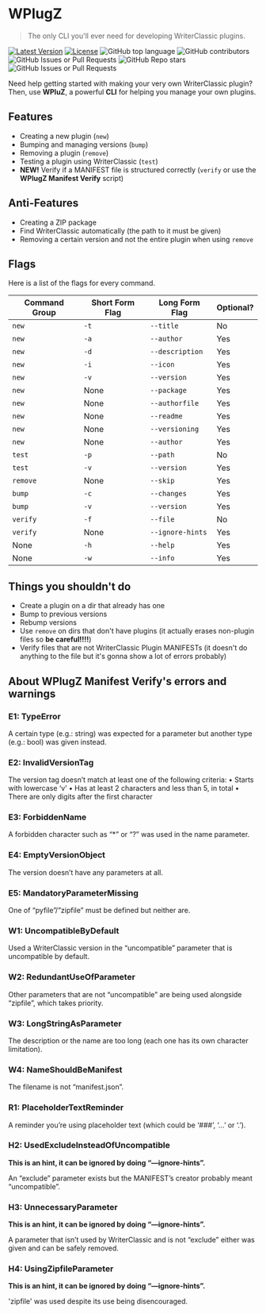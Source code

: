 # WPlugZ
> The only CLI you'll ever need for developing WriterClassic plugins.

[![Latest Version](https://img.shields.io/github/v/tag/MF366-Coding/WPlugZ-CLI?color=brown)](https://github.com/MF366-Coding/WPlugZ-CLI/releases/latest)
[![License](https://img.shields.io/github/license/MF366-Coding/WPlugZ-CLI)](https://raw.githubusercontent.com/MF366-Coding/WPlugZ-CLI/main/LICENSE)
![GitHub top language](https://img.shields.io/github/languages/top/MF366-Coding/WPlugZ-CLI)
![GitHub contributors](https://img.shields.io/github/contributors/MF366-Coding/WPlugZ-CLI?color=yellow)
![GitHub Issues or Pull Requests](https://img.shields.io/github/issues-pr/MF366-Coding/WPlugZ-CLI?style=flat&color=green)
![GitHub Repo stars](https://img.shields.io/github/stars/MF366-Coding/WPlugZ-CLI?color=red)
![GitHub Issues or Pull Requests](https://img.shields.io/github/issues/MF366-Coding/WPlugZ-CLI?style=flat&color=purple)

Need help getting started with making your very own WriterClassic plugin? Then, use **WPluZ**, a powerful **CLI** for helping you manage your own plugins.

## Features
- Creating a new plugin (`new`)
- Bumping and managing versions (`bump`)
- Removing a plugin (`remove`)
- Testing a plugin using WriterClassic (`test`)
- **NEW!** Verify if a MANIFEST file is structured correctly (`verify` or use the **WPlugZ Manifest Verify** script)

## Anti-Features
- Creating a ZIP package
- Find WriterClassic automatically (the path to it must be given)
- Removing a certain version and not the entire plugin when using `remove`

## Flags
Here is a list of the flags for every command.

| Command Group | Short Form Flag | Long Form Flag | Optional? |
--------|------|-----------|----|
| `new` | `-t` | `--title` | No |
| `new` | `-a` | `--author` | Yes |
| `new` | `-d` | `--description` | Yes |
| `new` | `-i` | `--icon` | Yes |
| `new` | `-v` | `--version` | Yes |
| `new` | None | `--package` | Yes |
| `new` | None | `--authorfile` | Yes |
| `new` | None | `--readme` | Yes |
| `new` | None | `--versioning` | Yes |
| `new` | None | `--author` | Yes |
| `test` | `-p` | `--path` | No |
| `test` | `-v` | `--version` | Yes |
| `remove` | None | `--skip` | Yes |
| `bump` | `-c` | `--changes` | Yes |
| `bump` | `-v` | `--version` | Yes |
| `verify` | `-f` | `--file` | No |
| `verify` | None | `--ignore-hints` | Yes |
| None | `-h` | `--help` | Yes |
| None | `-w` | `--info` | Yes |

## Things you shouldn't do
- Create a plugin on a dir that already has one
- Bump to previous versions
- Rebump versions
- Use `remove` on dirs that don't have plugins (it actually erases non-plugin files so **be careful!!!!**)
- Verify files that are not WriterClassic Plugin MANIFESTs (it doesn't do anything to the file but it's gonna show a lot of errors probably)

## About WPlugZ Manifest Verify's errors and warnings
### E1: TypeError
A certain type (e.g.: string) was expected for a parameter but another type (e.g.: bool) was given instead.

### E2: InvalidVersionTag
The version tag doesn’t match at least one of the following criteria:
•    Starts with lowercase ‘v’
•    Has at least 2 characters and less than 5, in total
•    There are only digits after the first character

### E3: ForbiddenName
A forbidden character such as “*” or “?” was used in the name parameter.

### E4: EmptyVersionObject
The version doesn’t have any parameters at all.

### E5: MandatoryParameterMissing
One of “pyfile”/”zipfile” must be defined but neither are.

### W1: UncompatibleByDefault
Used a WriterClassic version in the “uncompatible” parameter that is uncompatible by default.

### W2: RedundantUseOfParameter
Other parameters that are not “uncompatible” are being used alongside “zipfile”, which takes priority.

### W3: LongStringAsParameter
The description or the name are too long (each one has its own character limitation).

### W4: NameShouldBeManifest
The filename is not “manifest.json”.

### R1: PlaceholderTextReminder
A reminder you’re using placeholder text (which could be ‘###’, ‘…’ or ‘.’).

### H2: UsedExcludeInsteadOfUncompatible
**This is an hint, it can be ignored by doing “—ignore-hints”.**

An “exclude” parameter exists but the MANIFEST’s creator probably meant “uncompatible”.

### H3: UnnecessaryParameter
**This is an hint, it can be ignored by doing “—ignore-hints”.**

A parameter that isn’t used by WriterClassic and is not “exclude” either was given and can be safely removed.

### H4: UsingZipfileParameter
**This is an hint, it can be ignored by doing “—ignore-hints”.**

'zipfile' was used despite its use being disencouraged.
